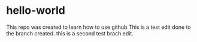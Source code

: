# hello-world
This repo was created to learn how to use github
This is a test edit done to the branch created.
this is a second test brach edit.
